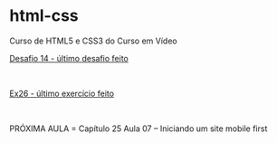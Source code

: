 # html-css
 Curso de HTML5 e CSS3 do Curso em Vídeo
<br>
 <p><a href="https://felipejlc.github.io/html-css/desafios/d014/index.html" target="blank"> Desafio 14 - último desafio feito</a></p>
 <br>
 <p><a href="https://felipejlc.github.io/html-css/exercicios/ex026/mq003/index.html" target="blank"> Ex26 - último exercício feito </a></p>
 <br>
 <p>PRÓXIMA AULA = Capítulo 25 Aula 07 – Iniciando um site mobile first</p>